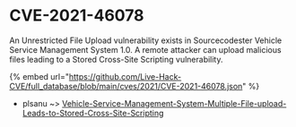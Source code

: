 # CVE-2021-46078

An Unrestricted File Upload vulnerability exists in Sourcecodester Vehicle Service Management System 1.0. A remote attacker can upload malicious files leading to a Stored Cross-Site Scripting vulnerability.

{% embed url="https://github.com/Live-Hack-CVE/full_database/blob/main/cves/2021/CVE-2021-46078.json" %}


* plsanu ~> [Vehicle-Service-Management-System-Multiple-File-upload-Leads-to-Stored-Cross-Site-Scripting](https://www.alice-snow.ru/2021/database/cve-2021-46078/vehicle-service-management-system-multiple-file-upload-leads-to-stored-cross-site-scripting-plsanu)